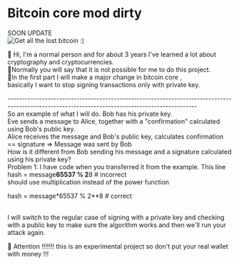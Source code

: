 # Bitcoin core mod dirty
SOON UPDATE  <br>
<img src="https://github.com/bekli23/v0.17.0.1-g-01xploid-development-dirty/blob/main/bitoins-to-bits-2.jpg?raw=true" alt="Get all the lost bitcoin :)">

👀 Hi, I'm a normal person and for about 3 years I've learned a lot about cryptography and cryptocurrencies. <br>
👀Normally you will say that it is not possible for me to do this project.<br>
👀In the first part I will make a major change in bitcoin core ,<br>
basically I want to stop signing transactions only with private key.<br>

------------------------------------------------------------------------------------------------------------------------------------------------<br>
     So an example of what I will do.
Bob has his private key.<br>
Eve sends a message to Alice, together with a "confirmation" calculated using Bob's public key.<br>
Alice receives the message and Bob's public key, calculates confirmation == signature => Message was sent by Bob <br>
How is it different from Bob sending his message and a signature calculated using his private key?<br>
Problem 1: I have  code when you transferred it from the example. This line<br>
hash = message**65537 % 2**8  # incorrect<br>
should use multiplication instead of the power function<br>

hash = message*65537 % 2**8  # correct<br>
<br>

I will switch to the regular case of signing with a private key and checking with a public key to make sure the algorithm works and then we'll run your attack again.<br>

🌱 Attention !!!!!!! this is an experimental project so don't put your real wallet with money !!!
